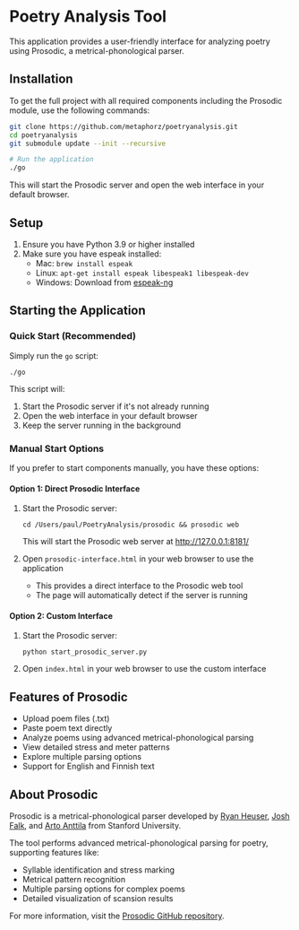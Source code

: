 # Poetry Analysis Tool

This application provides a user-friendly interface for analyzing poetry using Prosodic, a metrical-phonological parser.

## Installation

To get the full project with all required components including the Prosodic module, use the following commands:

```bash
git clone https://github.com/metaphorz/poetryanalysis.git
cd poetryanalysis
git submodule update --init --recursive

# Run the application
./go
```

This will start the Prosodic server and open the web interface in your default browser.

## Setup

1. Ensure you have Python 3.9 or higher installed
2. Make sure you have espeak installed:
   - Mac: `brew install espeak`
   - Linux: `apt-get install espeak libespeak1 libespeak-dev`
   - Windows: Download from [espeak-ng](https://github.com/espeak-ng/espeak-ng/releases/latest)

## Starting the Application

### Quick Start (Recommended)

Simply run the `go` script:

```
./go
```

This script will:
1. Start the Prosodic server if it's not already running
2. Open the web interface in your default browser
3. Keep the server running in the background

### Manual Start Options

If you prefer to start components manually, you have these options:

#### Option 1: Direct Prosodic Interface

1. Start the Prosodic server:
   ```
   cd /Users/paul/PoetryAnalysis/prosodic && prosodic web
   ```
   
   This will start the Prosodic web server at http://127.0.0.1:8181/

2. Open `prosodic-interface.html` in your web browser to use the application
   - This provides a direct interface to the Prosodic web tool
   - The page will automatically detect if the server is running

#### Option 2: Custom Interface

1. Start the Prosodic server:
   ```
   python start_prosodic_server.py
   ```
   
2. Open `index.html` in your web browser to use the custom interface

## Features of Prosodic

- Upload poem files (.txt)
- Paste poem text directly
- Analyze poems using advanced metrical-phonological parsing
- View detailed stress and meter patterns
- Explore multiple parsing options
- Support for English and Finnish text

## About Prosodic

Prosodic is a metrical-phonological parser developed by [Ryan Heuser](https://github.com/quadrismegistus), [Josh Falk](https://github.com/jsfalk), and [Arto Anttila](http://web.stanford.edu/~anttila/) from Stanford University.

The tool performs advanced metrical-phonological parsing for poetry, supporting features like:
- Syllable identification and stress marking
- Metrical pattern recognition
- Multiple parsing options for complex poems
- Detailed visualization of scansion results

For more information, visit the [Prosodic GitHub repository](https://github.com/quadrismegistus/prosodic).
